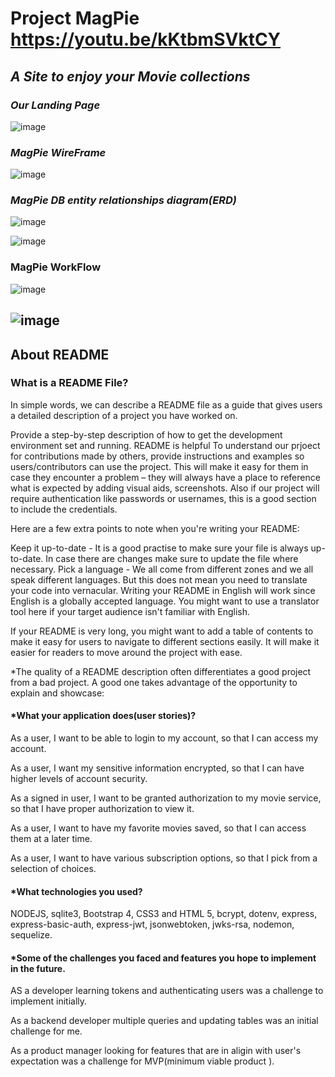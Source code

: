 # Project MagPie https://youtu.be/kKtbmSVktCY

## *A Site to enjoy your Movie collections*




### *Our Landing Page*
![image](https://user-images.githubusercontent.com/61039707/163003685-b1751e8e-2f7b-472d-8193-94e30a22a71d.png)


### *MagPie WireFrame*
![image](https://user-images.githubusercontent.com/61039707/163003975-c7b5ad42-e0de-4b81-9c7c-17f8cb11162e.png)


### *MagPie DB entity relationships diagram(ERD)*
![image](https://user-images.githubusercontent.com/61039707/163004618-53dc48ab-f931-4849-b127-5968c5e86a93.png)


![image](https://user-images.githubusercontent.com/61039707/163005479-6ce88e0d-5f2f-459e-acb0-7eee7c6fc4e5.png)

### MagPie WorkFlow
![image](https://user-images.githubusercontent.com/61039707/163005992-8df0e94f-877b-473c-982b-0240a9d11683.png)


## ![image](https://user-images.githubusercontent.com/61039707/163473236-b77830eb-3a71-4e8a-a34d-36b00640e638.png)




## About README 
### What is a README File?
In simple words, we can describe a README file as a guide that gives users a detailed description of a project you have worked on.

Provide a step-by-step description of how to get the development environment set and running.
README is helpful 
To understand our prjoect for contributions made by others, provide instructions and examples so users/contributors can use the project. This will make it easy for them in case they encounter a problem – they will always have a place to reference what is expected by adding visual aids, screenshots.
Also if our project will require authentication like passwords or usernames, this is a good section to include the credentials.

Here are a few extra points to note when you're writing your README:

Keep it up-to-date - It is a good practise to make sure your file is always up-to-date. In case there are changes make sure to update the file where necessary.
Pick a language - We all come from different zones and we all speak different languages. But this does not mean you need to translate your code into vernacular. Writing your README in English will work since English is a globally accepted language. You might want to use a translator tool here if your target audience isn't familiar with English.

If your README is very long, you might want to add a table of contents to make it easy for users to navigate to different sections easily. It will make it easier for readers to move around the project with ease.

*The quality of a README description often differentiates a good project from a bad project. A good one takes advantage of the opportunity to explain and showcase:

#### *What your application does(user stories)?
As a user, I want to be able to login to my account, so that I can access my account.

As a user, I want my sensitive information encrypted, so that I can have higher levels of account security.

As a signed in user, I want to be granted authorization to my movie service, so that I have proper authorization to view it.

As a user, I want to have my favorite movies saved, so that I can access them at a later time.

As a user, I want to have various subscription options, so that I pick from a selection of choices.


#### *What technologies you used?
NODEJS, sqlite3, Bootstrap 4, CSS3 and HTML 5, bcrypt, dotenv, express, express-basic-auth, express-jwt,
jsonwebtoken, jwks-rsa, nodemon, sequelize.

#### *Some of the challenges you faced and features you hope to implement in the future.
AS a developer learning tokens and authenticating users was a challenge to implement initially.

As a backend developer multiple queries and updating tables was an initial challenge for me.

As a product manager looking for features that are in aligin with user's expectation was a challenge for MVP(minimum viable product ).
